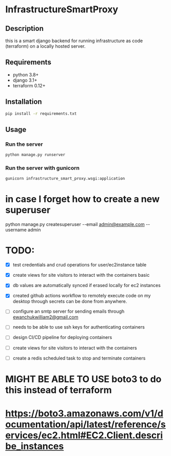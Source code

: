 # InfrastructureSmartProxy

## Description

this is a smart django backend for running infrastructure as code (terraform) on a locally hosted server.

## Requirements

- python 3.8+
- django 3.1+
- terraform 0.12+

## Installation

```bash
pip install -r requirements.txt
```

## Usage

### Run the server

```bash
python manage.py runserver
```

### Run the server with gunicorn

```bash
gunicorn infrastructure_smart_proxy.wsgi:application
```

# in case I forget how to create a new superuser
python manage.py createsuperuser --email admin@example.com --username admin

# TODO: 
 
- [x] test credentials and crud operations for user/ec2instance table
- [x] create views for site visitors to interact with the containers basic
- [x] db values are automatically synced if erased locally for ec2 instances 
- [x] created github actions workflow to remotely execute code on my desktop through secrets can be done from anywhere.

- [ ] configure an smtp server for sending emails through ewanchukwilliam2@gmail.com
- [ ] needs to be able to use ssh keys for authenticating containers
- [ ] design CI/CD pipeline for deploying containers

- [ ] create views for site visitors to interact with the containers
- [ ] create a redis scheduled task to stop and terminate containers


# MIGHT BE ABLE TO USE boto3 to do this instead of terraform
# https://boto3.amazonaws.com/v1/documentation/api/latest/reference/services/ec2.html#EC2.Client.describe_instances
